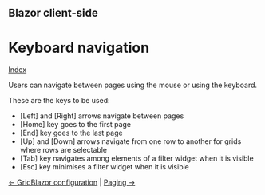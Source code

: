 ## Blazor client-side

# Keyboard navigation

[Index](Documentation.md)

Users can navigate between pages using the mouse or using the keyboard.

These are the keys to be used:

- [Left] and [Right] arrows navigate between pages
- [Home] key goes to the first page
- [End] key goes to the last page
- [Up] and [Down] arrows navigate from one row to another for grids where rows are selectable
- [Tab] key navigates among elements of a filter widget when it is visible
- [Esc] key minimises a filter widget when it is visible

[<- GridBlazor configuration](GridBlazor_configuration.md) | [Paging ->](Paging.md)